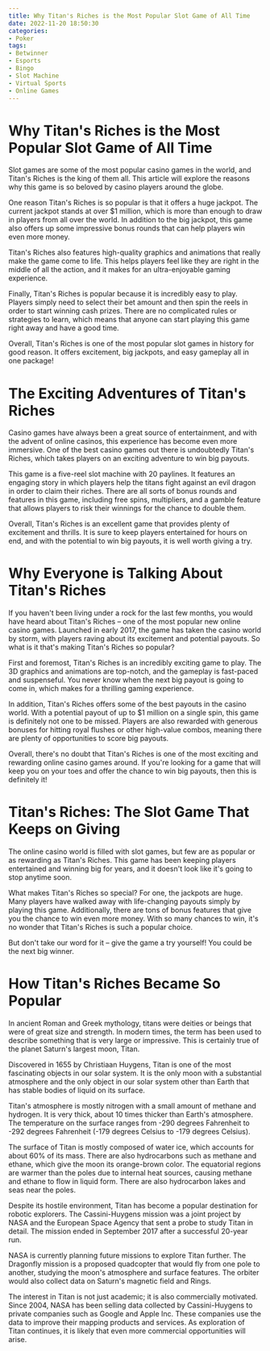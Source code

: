 ```yaml
---
title: Why Titan's Riches is the Most Popular Slot Game of All Time
date: 2022-11-20 18:50:30
categories:
- Poker
tags:
- Betwinner
- Esports
- Bingo
- Slot Machine
- Virtual Sports
- Online Games
---
```



#  Why Titan's Riches is the Most Popular Slot Game of All Time

Slot games are some of the most popular casino games in the world, and Titan's Riches is the king of them all. This article will explore the reasons why this game is so beloved by casino players around the globe.

One reason Titan's Riches is so popular is that it offers a huge jackpot. The current jackpot stands at over $1 million, which is more than enough to draw in players from all over the world. In addition to the big jackpot, this game also offers up some impressive bonus rounds that can help players win even more money.

Titan's Riches also features high-quality graphics and animations that really make the game come to life. This helps players feel like they are right in the middle of all the action, and it makes for an ultra-enjoyable gaming experience.

Finally, Titan's Riches is popular because it is incredibly easy to play. Players simply need to select their bet amount and then spin the reels in order to start winning cash prizes. There are no complicated rules or strategies to learn, which means that anyone can start playing this game right away and have a good time.

Overall, Titan's Riches is one of the most popular slot games in history for good reason. It offers excitement, big jackpots, and easy gameplay all in one package!

#  The Exciting Adventures of Titan's Riches

Casino games have always been a great source of entertainment, and with the advent of online casinos, this experience has become even more immersive. One of the best casino games out there is undoubtedly Titan's Riches, which takes players on an exciting adventure to win big payouts.

This game is a five-reel slot machine with 20 paylines. It features an engaging story in which players help the titans fight against an evil dragon in order to claim their riches. There are all sorts of bonus rounds and features in this game, including free spins, multipliers, and a gamble feature that allows players to risk their winnings for the chance to double them.

Overall, Titan's Riches is an excellent game that provides plenty of excitement and thrills. It is sure to keep players entertained for hours on end, and with the potential to win big payouts, it is well worth giving a try.

#  Why Everyone is Talking About Titan's Riches 

If you haven't been living under a rock for the last few months, you would have heard about Titan's Riches – one of the most popular new online casino games. Launched in early 2017, the game has taken the casino world by storm, with players raving about its excitement and potential payouts. So what is it that's making Titan's Riches so popular?

First and foremost, Titan's Riches is an incredibly exciting game to play. The 3D graphics and animations are top-notch, and the gameplay is fast-paced and suspenseful. You never know when the next big payout is going to come in, which makes for a thrilling gaming experience.

In addition, Titan's Riches offers some of the best payouts in the casino world. With a potential payout of up to $1 million on a single spin, this game is definitely not one to be missed. Players are also rewarded with generous bonuses for hitting royal flushes or other high-value combos, meaning there are plenty of opportunities to score big payouts.

Overall, there's no doubt that Titan's Riches is one of the most exciting and rewarding online casino games around. If you're looking for a game that will keep you on your toes and offer the chance to win big payouts, then this is definitely it!

#  Titan's Riches: The Slot Game That Keeps on Giving

The online casino world is filled with slot games, but few are as popular or as rewarding as Titan's Riches. This game has been keeping players entertained and winning big for years, and it doesn't look like it's going to stop anytime soon.

What makes Titan's Riches so special? For one, the jackpots are huge. Many players have walked away with life-changing payouts simply by playing this game. Additionally, there are tons of bonus features that give you the chance to win even more money. With so many chances to win, it's no wonder that Titan's Riches is such a popular choice.

But don't take our word for it – give the game a try yourself! You could be the next big winner.

#  How Titan's Riches Became So Popular

In ancient Roman and Greek mythology, titans were deities or beings that were of great size and strength. In modern times, the term has been used to describe something that is very large or impressive. This is certainly true of the planet Saturn's largest moon, Titan.

Discovered in 1655 by Christiaan Huygens, Titan is one of the most fascinating objects in our solar system. It is the only moon with a substantial atmosphere and the only object in our solar system other than Earth that has stable bodies of liquid on its surface.

Titan's atmosphere is mostly nitrogen with a small amount of methane and hydrogen. It is very thick, about 10 times thicker than Earth's atmosphere. The temperature on the surface ranges from -290 degrees Fahrenheit to -292 degrees Fahrenheit (-179 degrees Celsius to -179 degrees Celsius).

The surface of Titan is mostly composed of water ice, which accounts for about 60% of its mass. There are also hydrocarbons such as methane and ethane, which give the moon its orange-brown color. The equatorial regions are warmer than the poles due to internal heat sources, causing methane and ethane to flow in liquid form. There are also hydrocarbon lakes and seas near the poles.

Despite its hostile environment, Titan has become a popular destination for robotic explorers. The Cassini-Huygens mission was a joint project by NASA and the European Space Agency that sent a probe to study Titan in detail. The mission ended in September 2017 after a successful 20-year run.

NASA is currently planning future missions to explore Titan further. The Dragonfly mission is a proposed quadcopter that would fly from one pole to another, studying the moon's atmosphere and surface features. The orbiter would also collect data on Saturn's magnetic field and Rings.

The interest in Titan is not just academic; it is also commercially motivated. Since 2004, NASA has been selling data collected by Cassini-Huygens to private companies such as Google and Apple Inc. These companies use the data to improve their mapping products and services. As exploration of Titan continues, it is likely that even more commercial opportunities will arise.